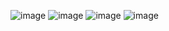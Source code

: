![image](https://user-images.githubusercontent.com/112771048/215511520-93300a21-2d85-498b-8b01-af712414667d.png)
![image](https://user-images.githubusercontent.com/112771048/215513569-1b8aaab0-93fb-4ca2-996c-aaedf190de35.png)
![image](https://user-images.githubusercontent.com/112771048/215810969-4ad62d93-c8c6-4f6e-9245-81cb62198977.png)
![image](https://user-images.githubusercontent.com/112771048/215810990-aac8d244-f302-470b-a52e-8e5729c007a7.png)
